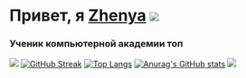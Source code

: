 # Привет, я [Zhenya](https://daniilshat.ru/) ![](https://github.com/blackcater/blackcater/raw/main/images/Hi.gif) 
### Ученик компьютерной академии топ 
![](https://github-profile-summary-cards.vercel.app/api/cards/profile-details?username=bdfkjadadkjasbkjasdbkjdasjkdas&theme=solarized_dark)
[![GitHub Streak](https://github-readme-streak-stats.herokuapp.com/?user=bdfkjadadkjasbkjasdbkjdasjkdas)](https://git.io/streak-stats)
[![Top Langs](https://github-readme-stats.vercel.app/api/top-langs/?username=bdfkjadadkjasbkjasdbkjdasjkdas&layout=compact)](https://github.com/anuraghazra/github-readme-stats)
[![Anurag's GitHub stats](https://github-readme-stats.vercel.app/api?username=bdfkjadadkjasbkjasdbkjdasjkdas)](https://github.com/anuraghazra/github-readme-stats)
![](https://komarev.com/ghpvc/?username=bdfkjadadkjasbkjasdbkjdasjkdas)
